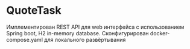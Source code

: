 # QuoteTask
Имплементирован REST API для web интерфейса с использованием Spring boot, H2 in-memory database. Сконфигурирован docker-compose.yaml для локального развёртывания
